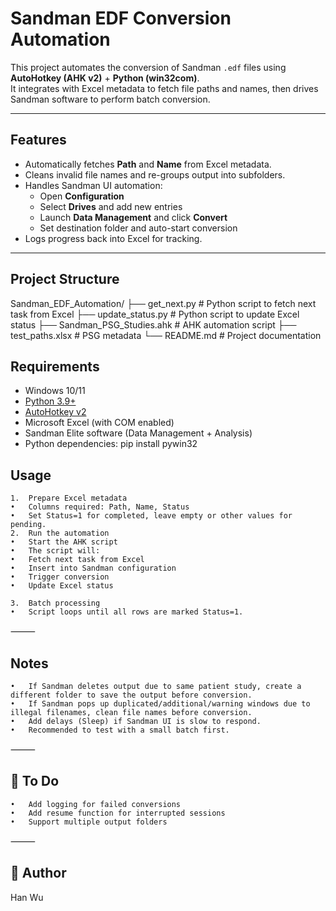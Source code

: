# Sandman EDF Conversion Automation

This project automates the conversion of Sandman `.edf` files using **AutoHotkey (AHK v2)** + **Python (win32com)**.  
It integrates with Excel metadata to fetch file paths and names, then drives Sandman software to perform batch conversion.

---

## Features
- Automatically fetches **Path** and **Name** from Excel metadata.
- Cleans invalid file names and re-groups output into subfolders.
- Handles Sandman UI automation:
  - Open **Configuration**
  - Select **Drives** and add new entries
  - Launch **Data Management** and click **Convert**
  - Set destination folder and auto-start conversion
- Logs progress back into Excel for tracking.

---

## Project Structure
Sandman_EDF_Automation/
├── get_next.py               # Python script to fetch next task from Excel
├── update_status.py          # Python script to update Excel status
├── Sandman_PSG_Studies.ahk   # AHK automation script
├── test_paths.xlsx           # PSG metadata
└── README.md                 # Project documentation

## Requirements

- Windows 10/11
- [Python 3.9+](https://www.python.org/downloads/)
- [AutoHotkey v2](https://www.autohotkey.com/)
- Microsoft Excel (with COM enabled)
- Sandman Elite software (Data Management + Analysis)
- Python dependencies: pip install pywin32

## Usage

	1.	Prepare Excel metadata
	•	Columns required: Path, Name, Status
	•	Set Status=1 for completed, leave empty or other values for pending.
	2.	Run the automation
	•	Start the AHK script
	•	The script will:
	•	Fetch next task from Excel
	•	Insert into Sandman configuration
	•	Trigger conversion
	•	Update Excel status

	3.	Batch processing
	•	Script loops until all rows are marked Status=1.

⸻

## Notes
	•	If Sandman deletes output due to same patient study, create a different folder to save the output before conversion.
	•	If Sandman pops up duplicated/additional/warning windows due to illegal filenames, clean file names before conversion.
	•	Add delays (Sleep) if Sandman UI is slow to respond.
	•	Recommended to test with a small batch first.

⸻

## 📌 To Do
	•	Add logging for failed conversions
	•	Add resume function for interrupted sessions
	•	Support multiple output folders

⸻

## 👤 Author

Han Wu
